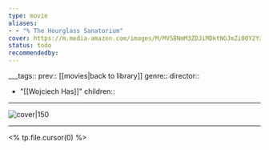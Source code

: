 ```yaml
---
type: movie
aliases:
- - "% The Hourglass Sanatorium"
cover: https://m.media-amazon.com/images/M/MV5BNmM3ZDJiMDktNGJmZi00Y2YzLWEzNWMtZWYzMDJmYjdiNjdhXkEyXkFqcGc@._V1_SX300.jpg
status: todo
recommendedby:
---
```

___tags:: prev:: [[movies|back to library]]
genre::
director:: 
  - "[[Wojciech Has]]"
children::
___
![cover|150](https://m.media-amazon.com/images/M/MV5BNmM3ZDJiMDktNGJmZi00Y2YzLWEzNWMtZWYzMDJmYjdiNjdhXkEyXkFqcGc@._V1_SX300.jpg)
___
<% tp.file.cursor(0) %>
